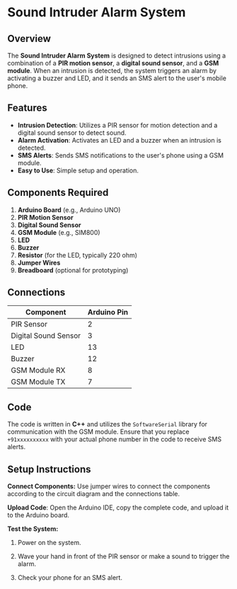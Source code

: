# Sound Intruder Alarm System

## Overview
The **Sound Intruder Alarm System** is designed to detect intrusions using a combination of a **PIR motion sensor**, a **digital sound sensor**, and a **GSM module**. When an intrusion is detected, the system triggers an alarm by activating a buzzer and LED, and it sends an SMS alert to the user's mobile phone.

## Features
- **Intrusion Detection**: Utilizes a PIR sensor for motion detection and a digital sound sensor to detect sound.
- **Alarm Activation**: Activates an LED and a buzzer when an intrusion is detected.
- **SMS Alerts**: Sends SMS notifications to the user's phone using a GSM module.
- **Easy to Use**: Simple setup and operation.

## Components Required
1. **Arduino Board** (e.g., Arduino UNO)
2. **PIR Motion Sensor**
3. **Digital Sound Sensor**
4. **GSM Module** (e.g., SIM800)
5. **LED**
6. **Buzzer**
7. **Resistor** (for the LED, typically 220 ohm)
8. **Jumper Wires**
9. **Breadboard** (optional for prototyping)


## Connections
| Component              | Arduino Pin |
|------------------------|-------------|
| PIR Sensor             | 2           |
| Digital Sound Sensor   | 3           |
| LED                    | 13          |
| Buzzer                 | 12          |
| GSM Module RX          | 8           |
| GSM Module TX          | 7           |

## Code
The code is written in **C++** and utilizes the `SoftwareSerial` library for communication with the GSM module. Ensure that you replace `+91xxxxxxxxxx` with your actual phone number in the code to receive SMS alerts.

## Setup Instructions
**Connect Components:** Use jumper wires to connect the components according to the circuit diagram and the connections table.

**Upload Code**: Open the Arduino IDE, copy the complete code, and upload it to the Arduino board.

**Test the System:**

1. Power on the system.

2. Wave your hand in front of the PIR sensor or make a sound to trigger the alarm.

3. Check your phone for an SMS alert.
